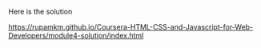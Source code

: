 Here is the solution

https://rupamkm.github.io/Coursera-HTML-CSS-and-Javascript-for-Web-Developers/module4-solution/index.html
